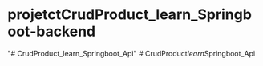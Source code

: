 # projetctCrudProduct_learn_Springboot-backend
"# CrudProduct_learn_Springboot_Api" 
#   C r u d P r o d u c t _ l e a r n _ S p r i n g b o o t _ A p i  
 